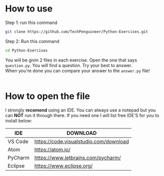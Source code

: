 
# How to use

Step 1: run this command <br>
```bash
git clone https://github.com/TechPenguineer/Python-Exercises.git
```
Step 2:
Run this command <br>
```bash
cd Python-Exercises
```

You will be givin 2 files in each exercise. Open the one that says `question.py`. You will find a question. Try your best to answer. <br> When you're done you can compare your answer to the `answer.py` file!
<br>
<br>
# How to open the file 

I strongly **recomend** using an IDE. You can always use a notepad but you can **NOT** run it through there. If you need one I will list free IDE'S for you to install below:


| IDE     	| DOWNLOAD                               	|
|---------	|----------------------------------------	|
| VS Code 	| https://code.visualstudio.com/download 	|
| Atom    	| https://atom.io/                       	|
| PyCharm 	| https://www.jetbrains.com/pycharm/     	|
| Eclipse 	| https://www.eclipse.org/               	|